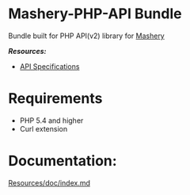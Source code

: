 Mashery-PHP-API Bundle
======================

Bundle built for PHP API(v2) library for [Mashery](http://www.mashery.com)

***Resources:***

- [API Specifications](http://support.mashery.com/docs/read/mashery_api/20)

Requirements
============
- PHP 5.4 and higher
- Curl extension


Documentation:
==============

[Resources/doc/index.md](https://github.com/AlexanderC/Mashery-PHP-API-Bundle/blob/master/Resources/doc/index.md)
